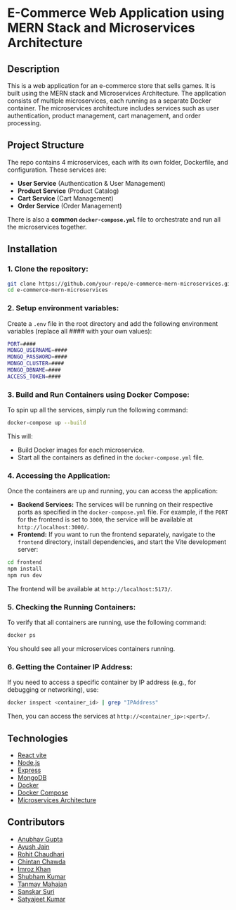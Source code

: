 # E-Commerce Web Application using MERN Stack and Microservices Architecture

## Description
This is a web application for an e-commerce store that sells games. It is built using the MERN stack and Microservices Architecture. The application consists of multiple microservices, each running as a separate Docker container. The microservices architecture includes services such as user authentication, product management, cart management, and order processing.

## Project Structure
The repo contains 4 microservices, each with its own folder, Dockerfile, and configuration. These services are:

- **User Service** (Authentication & User Management)
- **Product Service** (Product Catalog)
- **Cart Service** (Cart Management)
- **Order Service** (Order Management)

There is also a **common `docker-compose.yml`** file to orchestrate and run all the microservices together.

## Installation

### 1. Clone the repository:
```bash
git clone https://github.com/your-repo/e-commerce-mern-microservices.git
cd e-commerce-mern-microservices
```

### 2. Setup environment variables:
Create a `.env` file in the root directory and add the following environment variables (replace all #### with your own values):
```bash
PORT=####
MONGO_USERNAME=####
MONGO_PASSWORD=####
MONGO_CLUSTER=####
MONGO_DBNAME=####
ACCESS_TOKEN=####
```

### 3. Build and Run Containers using Docker Compose:
To spin up all the services, simply run the following command:
```bash
docker-compose up --build
```
This will:
- Build Docker images for each microservice.
- Start all the containers as defined in the `docker-compose.yml` file.

### 4. Accessing the Application:
Once the containers are up and running, you can access the application:
- **Backend Services:** The services will be running on their respective ports as specified in the `docker-compose.yml` file. For example, if the `PORT` for the frontend is set to `3000`, the service will be available at `http://localhost:3000/`.
- **Frontend:** If you want to run the frontend separately, navigate to the `frontend` directory, install dependencies, and start the Vite development server:
```bash
cd frontend
npm install
npm run dev
```
The frontend will be available at `http://localhost:5173/`.

### 5. Checking the Running Containers:
To verify that all containers are running, use the following command:
```bash
docker ps
```
You should see all your microservices containers running.

### 6. Getting the Container IP Address:
If you need to access a specific container by IP address (e.g., for debugging or networking), use:
```bash
docker inspect <container_id> | grep "IPAddress"
```
Then, you can access the services at `http://<container_ip>:<port>/`.


## Technologies
- [React vite](https://vitejs.dev/)
- [Node.js](https://nodejs.org/en/)
- [Express](https://expressjs.com/)
- [MongoDB](https://www.mongodb.com/)
- [Docker](https://www.docker.com/)
- [Docker Compose](https://docs.docker.com/compose/)
- [Microservices Architecture]()

## Contributors 
- [Anubhav Gupta](https://github.com/anubhav-0910)
- [Ayush Jain](https://github.com/Ayushjain0)
- [Rohit Chaudhari](https://github.com/Rohit-gits0)
- [Chintan Chawda](https://github.com/imperialrogers)
- [Imroz Khan](https://github.com/I-Zz)
- [Shubham Kumar](https://github.com/shubhamiiitdwd)
- [Tanmay Mahajan](https://github.com/tanmay910)
- [Sanskar Suri](https://github.com/Sanskar50)
- [Satyajeet Kumar](https://github.com/satya95760)

